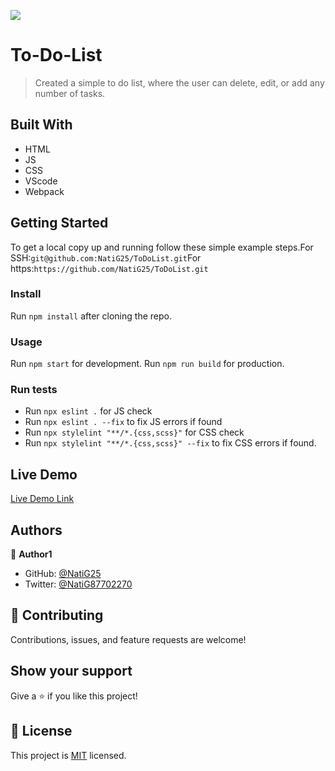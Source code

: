 ![](https://img.shields.io/badge/Microverse-blueviolet)

# To-Do-List

> Created a simple to do list, where the user can delete, edit, or add any number of tasks.


## Built With

- HTML
- JS
- CSS
- VScode
- Webpack

## Getting Started

To get a local copy up and running follow these simple example steps.For SSH:`git@github.com:NatiG25/ToDoList.git`For https:`https://github.com/NatiG25/ToDoList.git`

### Install
Run `npm install` after cloning the repo.

### Usage
Run `npm start` for development. Run `npm run build` for production. 

### Run tests
- Run `npx eslint .` for JS check
- Run `npx eslint . --fix` to fix JS errors if found
- Run `npx stylelint "**/*.{css,scss}"` for CSS check
- Run `npx stylelint "**/*.{css,scss}" --fix` to fix CSS errors if found.

## Live Demo

[Live Demo Link](https://natig25.github.io/ToDoList/
)

## Authors

👤 **Author1**

- GitHub: [@NatiG25](https://github.com/NatiG25)
- Twitter: [@NatiG87702270](https://twitter.com/NatiG87702270)

## 🤝 Contributing

Contributions, issues, and feature requests are welcome!

## Show your support

Give a ⭐️ if you like this project!

## 📝 License

This project is [MIT](./MIT.md) licensed.